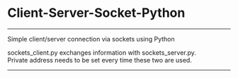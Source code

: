 # Client-Server-Socket-Python

---
Simple client/server connection via sockets using Python

sockets_client.py exchanges information with sockets_server.py.  
Private address needs to be set every time these two are used.

---
